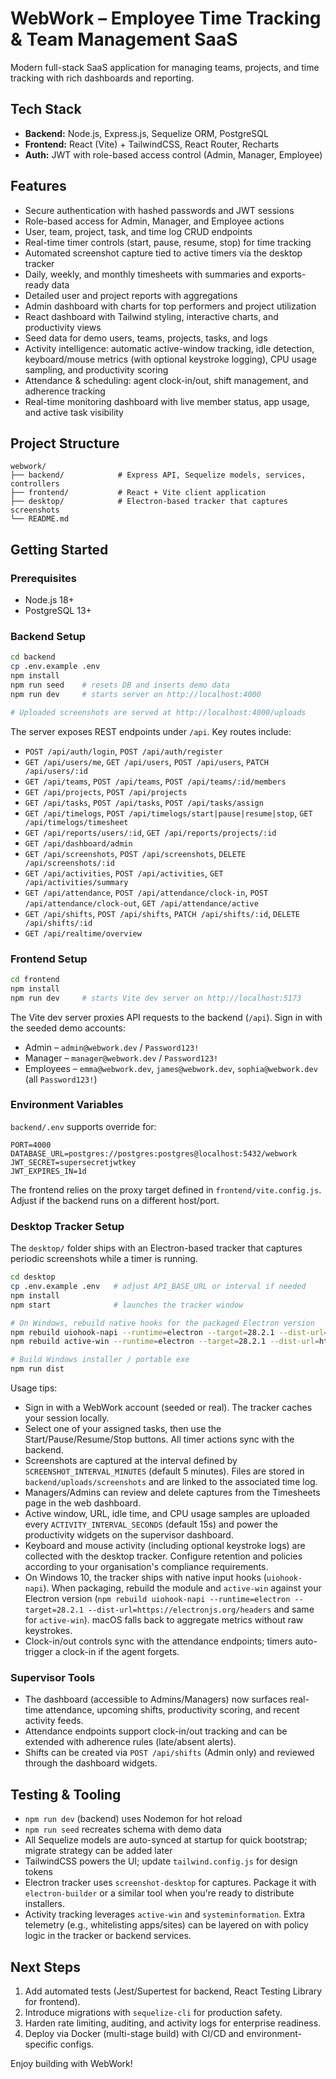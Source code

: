 # WebWork – Employee Time Tracking & Team Management SaaS

Modern full-stack SaaS application for managing teams, projects, and time tracking with rich dashboards and reporting.

## Tech Stack

- **Backend:** Node.js, Express.js, Sequelize ORM, PostgreSQL
- **Frontend:** React (Vite) + TailwindCSS, React Router, Recharts
- **Auth:** JWT with role-based access control (Admin, Manager, Employee)

## Features

- Secure authentication with hashed passwords and JWT sessions
- Role-based access for Admin, Manager, and Employee actions
- User, team, project, task, and time log CRUD endpoints
- Real-time timer controls (start, pause, resume, stop) for time tracking
- Automated screenshot capture tied to active timers via the desktop tracker
- Daily, weekly, and monthly timesheets with summaries and exports-ready data
- Detailed user and project reports with aggregations
- Admin dashboard with charts for top performers and project utilization
- React dashboard with Tailwind styling, interactive charts, and productivity views
- Seed data for demo users, teams, projects, tasks, and logs
- Activity intelligence: automatic active-window tracking, idle detection, keyboard/mouse metrics (with optional keystroke logging), CPU usage sampling, and productivity scoring
- Attendance & scheduling: agent clock-in/out, shift management, and adherence tracking
- Real-time monitoring dashboard with live member status, app usage, and active task visibility

## Project Structure

```
webwork/
├── backend/            # Express API, Sequelize models, services, controllers
├── frontend/           # React + Vite client application
├── desktop/            # Electron-based tracker that captures screenshots
└── README.md
```

## Getting Started

### Prerequisites

- Node.js 18+
- PostgreSQL 13+

### Backend Setup

```bash
cd backend
cp .env.example .env
npm install
npm run seed    # resets DB and inserts demo data
npm run dev     # starts server on http://localhost:4000

# Uploaded screenshots are served at http://localhost:4000/uploads
```

The server exposes REST endpoints under `/api`. Key routes include:

- `POST /api/auth/login`, `POST /api/auth/register`
- `GET /api/users/me`, `GET /api/users`, `POST /api/users`, `PATCH /api/users/:id`
- `GET /api/teams`, `POST /api/teams`, `POST /api/teams/:id/members`
- `GET /api/projects`, `POST /api/projects`
- `GET /api/tasks`, `POST /api/tasks`, `POST /api/tasks/assign`
- `GET /api/timelogs`, `POST /api/timelogs/start|pause|resume|stop`, `GET /api/timelogs/timesheet`
- `GET /api/reports/users/:id`, `GET /api/reports/projects/:id`
- `GET /api/dashboard/admin`
- `GET /api/screenshots`, `POST /api/screenshots`, `DELETE /api/screenshots/:id`
- `GET /api/activities`, `POST /api/activities`, `GET /api/activities/summary`
- `GET /api/attendance`, `POST /api/attendance/clock-in`, `POST /api/attendance/clock-out`, `GET /api/attendance/active`
- `GET /api/shifts`, `POST /api/shifts`, `PATCH /api/shifts/:id`, `DELETE /api/shifts/:id`
- `GET /api/realtime/overview`

### Frontend Setup

```bash
cd frontend
npm install
npm run dev     # starts Vite dev server on http://localhost:5173
```

The Vite dev server proxies API requests to the backend (`/api`). Sign in with the seeded demo accounts:

- Admin – `admin@webwork.dev` / `Password123!`
- Manager – `manager@webwork.dev` / `Password123!`
- Employees – `emma@webwork.dev`, `james@webwork.dev`, `sophia@webwork.dev` (all `Password123!`)

### Environment Variables

`backend/.env` supports override for:

```env
PORT=4000
DATABASE_URL=postgres://postgres:postgres@localhost:5432/webwork
JWT_SECRET=supersecretjwtkey
JWT_EXPIRES_IN=1d
```

The frontend relies on the proxy target defined in `frontend/vite.config.js`. Adjust if the backend runs on a different host/port.

### Desktop Tracker Setup

The `desktop/` folder ships with an Electron-based tracker that captures periodic screenshots while a timer is running.

```bash
cd desktop
cp .env.example .env   # adjust API_BASE_URL or interval if needed
npm install
npm start              # launches the tracker window

# On Windows, rebuild native hooks for the packaged Electron version
npm rebuild uiohook-napi --runtime=electron --target=28.2.1 --dist-url=https://electronjs.org/headers
npm rebuild active-win --runtime=electron --target=28.2.1 --dist-url=https://electronjs.org/headers

# Build Windows installer / portable exe
npm run dist
```

Usage tips:

- Sign in with a WebWork account (seeded or real). The tracker caches your session locally.
- Select one of your assigned tasks, then use the Start/Pause/Resume/Stop buttons. All timer actions sync with the backend.
- Screenshots are captured at the interval defined by `SCREENSHOT_INTERVAL_MINUTES` (default 5 minutes). Files are stored in `backend/uploads/screenshots` and are linked to the associated time log.
- Managers/Admins can review and delete captures from the Timesheets page in the web dashboard.
- Active window, URL, idle time, and CPU usage samples are uploaded every `ACTIVITY_INTERVAL_SECONDS` (default 15s) and power the productivity widgets on the supervisor dashboard.
- Keyboard and mouse activity (including optional keystroke logs) are collected with the desktop tracker. Configure retention and policies according to your organisation's compliance requirements.
- On Windows 10, the tracker ships with native input hooks (`uiohook-napi`). When packaging, rebuild the module and `active-win` against your Electron version (`npm rebuild uiohook-napi --runtime=electron --target=28.2.1 --dist-url=https://electronjs.org/headers` and same for `active-win`). macOS falls back to aggregate metrics without raw keystrokes.
- Clock-in/out controls sync with the attendance endpoints; timers auto-trigger a clock-in if the agent forgets.

### Supervisor Tools

- The dashboard (accessible to Admins/Managers) now surfaces real-time attendance, upcoming shifts, productivity scoring, and recent activity feeds.
- Attendance endpoints support clock-in/out tracking and can be extended with adherence rules (late/absent alerts).
- Shifts can be created via `POST /api/shifts` (Admin only) and reviewed through the dashboard widgets.

## Testing & Tooling

- `npm run dev` (backend) uses Nodemon for hot reload
- `npm run seed` recreates schema with demo data
- All Sequelize models are auto-synced at startup for quick bootstrap; migrate strategy can be added later
- TailwindCSS powers the UI; update `tailwind.config.js` for design tokens
- Electron tracker uses `screenshot-desktop` for captures. Package it with `electron-builder` or a similar tool when you're ready to distribute installers.
- Activity tracking leverages `active-win` and `systeminformation`. Extra telemetry (e.g., whitelisting apps/sites) can be layered on with policy logic in the tracker or backend services.

## Next Steps

1. Add automated tests (Jest/Supertest for backend, React Testing Library for frontend).
2. Introduce migrations with `sequelize-cli` for production safety.
3. Harden rate limiting, auditing, and activity logs for enterprise readiness.
4. Deploy via Docker (multi-stage build) with CI/CD and environment-specific configs.

Enjoy building with WebWork!
